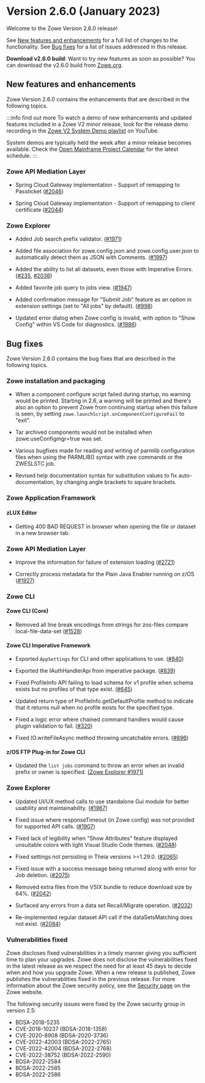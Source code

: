 # Version 2.6.0 (January 2023)

Welcome to the Zowe Version 2.6.0 release!

See [New features and enhancements](#new-features-and-enhancements) for a full list of changes to the functionality. See [Bug fixes](#bug-fixes) for a list of issues addressed in this release.

**Download v2.6.0 build**: Want to try new features as soon as possible? You can download the v2.6.0 build from [Zowe.org](https://www.zowe.org/download.html).

## New features and enhancements

Zowe Version 2.6.0 contains the enhancements that are described in the following topics.

:::info find out more
To watch a demo of new enhancements and updated features included in a Zowe V2 minor release, look for the release demo recording in the [Zowe V2 System Demo playlist](https://www.youtube.com/playlist?list=PL8REpLGaY9QGjSTAqZaWxLG_g-jW1qGmo) on YouTube.

System demos are typically held the week after a minor release becomes available. Check the [Open Mainframe Project Calendar](https://lists.openmainframeproject.org/g/zowe-dev/calendar) for the latest schedule.
:::

### Zowe API Mediation Layer

* Spring Cloud Gateway implementation - Support of remapping to Passticket ([#2046](https://github.com/zowe/api-layer/issues/2046))

* Spring Cloud Gateway implementation - Support of remapping to client certificate ([#2044](https://github.com/zowe/api-layer/issues/2044))

### Zowe Explorer

- Added Job search prefix validator. ([#1971](https://github.com/zowe/zowe-explorer-vscode/issues/1971))

- Added file association for zowe.config.json and zowe.config.user.json to automatically detect them as JSON with Comments. ([#1997](https://github.com/zowe/zowe-explorer-vscode/issues/1997))

- Added the ability to list all datasets, even those with Imperative Errors. ([#235](https://github.com/zowe/zowe-explorer-vscode/issues/235), [#2036](https://github.com/zowe/zowe-explorer-vscode/issues/2036))

- Added favorite job query to jobs view. ([#1947](https://github.com/zowe/zowe-explorer-vscode/issues/1947))

- Added confirmation message for "Submit Job" feature as an option in extension settings (set to "All jobs" by default). ([#998](https://github.com/zowe/zowe-explorer-vscode/issues/998))

- Updated error dialog when Zowe config is invalid, with option to "Show Config" within VS Code for diagnostics. ([#1986](https://github.com/zowe/zowe-explorer-vscode/issues/1986))

## Bug fixes

Zowe Version 2.6.0 contains the bug fixes that are described in the following topics.

### Zowe installation and packaging

- When a component configure script failed during startup, no warning would be printed. Starting in 2.6, a warning will be printed and there's also an option to prevent Zowe from continuing startup when this failure is seen, by setting `zowe.launchScript.onComponentConfigureFail` to "exit".

- Tar archived components would not be installed when zowe.useConfigmgr=true was set.

- Various bugfixes made for reading and writing of parmlib configuration files when using the PARMLIB() syntax with zwe commands or the ZWESLSTC job.

- Revised help documentation syntax for substitution values to fix auto-documentation, by changing angle brackets to square brackets.

### Zowe Application Framework

#### zLUX Editor

- Getting 400 BAD REQUEST in browser when opening the file or dataset in a new browser tab.

### Zowe API Mediation Layer

* Improve the information for failure of extension loading ([#2721](https://github.com/zowe/api-layer/pull/2721)) 

* Correctly process metadata for the Plain Java Enabler running on z/OS ([#1927](https://github.com/zowe/api-layer/issues/1927))
### Zowe CLI

#### Zowe CLI (Core)

- Removed all line break encodings from strings for zos-files compare local-file-data-set ([#1528](https://github.com/zowe/zowe-cli/issues/1528))

#### Zowe CLI Imperative Framework

- Exported `AppSettings` for CLI and other applications to use. ([#840](https://github.com/zowe/imperative/issues/840))

- Exported the IAuthHandlerApi from imperative package. ([#839](https://github.com/zowe/imperative/issues/839))

- Fixed ProfileInfo API failing to load schema for v1 profile when schema exists but no profiles of that type exist. ([#645](https://github.com/zowe/imperative/issues/645))

- Updated return type of ProfileInfo.getDefaultProfile method to indicate that it returns null when no profile exists for the specified type.

- Fixed a logic error where chained command handlers would cause plugin validation to fail. ([#320](https://github.com/zowe/imperative/issues/320))

- Fixed IO.writeFileAsync method throwing uncatchable errors. ([#896](https://github.com/zowe/imperative/issues/896))

#### z/OS FTP Plug-in for Zowe CLI

- Updated the `list jobs` command to throw an error when an invalid prefix or owner is specified. [(Zowe Explorer #1971)](https://github.com/zowe/zowe-explorer-vscode/issues/1971)

### Zowe Explorer

- Updated UI/UX method calls to use standalone Gui module for better usability and maintainability. ([#1967](https://github.com/zowe/zowe-explorer-vscode/issues/1967))

- Fixed issue where responseTimeout (in Zowe config) was not provided for supported API calls. ([#1907](https://github.com/zowe/zowe-explorer-vscode/issues/1907))

- Fixed lack of legibility when "Show Attributes" feature displayed unsuitable colors with light Visual Studio Code themes. ([#2048](https://github.com/zowe/zowe-explorer-vscode/issues/2048))

- Fixed settings not persisting in Theia versions >=1.29.0. ([#2065](https://github.com/zowe/zowe-explorer-vscode/pull/2065))

- Fixed issue with a success message being returned along with error for Job deletion. ([#2075](https://github.com/zowe/zowe-explorer-vscode/issues/2075))

- Removed extra files from the VSIX bundle to reduce download size by 64%. ([#2042](https://github.com/zowe/zowe-explorer-vscode/pull/2042))

- Surfaced any errors from a data set Recall/Migrate operation. ([#2032](https://github.com/zowe/zowe-explorer-vscode/issues/2032))

- Re-implemented regular dataset API call if the dataSetsMatching does not exist. ([#2084](https://github.com/zowe/zowe-explorer-vscode/issues/2084))

### Vulnerabilities fixed

Zowe discloses fixed vulnerabilities in a timely manner giving you sufficient time to plan your upgrades. Zowe does not disclose the vulnerabilities fixed in the latest release as we respect the need for at least 45 days to decide when and how you upgrade Zowe. When a new release is published, Zowe publishes the vulnerabilities fixed in the previous release. For more information about the Zowe security policy, see the [Security page](https://www.zowe.org/security.html) on the Zowe website.

The following security issues were fixed by the Zowe security group in version 2.5:

- BDSA-2018-5235
- CVE-2018-10237 (BDSA-2018-1358)
- CVE-2020-8908 (BDSA-2020-3736)
- CVE-2022-42003 (BDSA-2022-2765)
- CVE-2022-42004 (BDSA-2022-2768)
- CVE-2022-38752 (BDSA-2022-2590)
- BDSA-2022-2584
- BDSA-2022-2585
- BDSA-2022-2586
